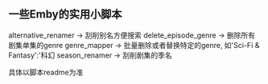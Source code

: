 ## 一些Emby的实用小脚本

alternative_renamer -> 刮削别名方便搜索
delete_episode_genre -> 删除所有剧集单集的genre
genre_mapper -> 批量删除或者替换特定的genre, 如'Sci-Fi & Fantasy':'科幻
season_renamer -> 刮削剧集的季名

具体以脚本readme为准
